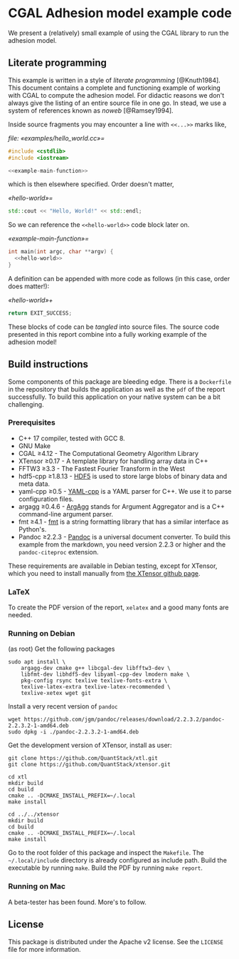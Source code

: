 # CGAL Adhesion model example code

We present a (relatively) small example of using the CGAL library to run the adhesion model.

## Literate programming

This example is written in a style of *literate programming* [@Knuth1984]. This document contains a complete and functioning example of working with CGAL to compute the adhesion model. For didactic reasons we don't always give the listing of an entire source file in one go. In stead, we use a system of references known as *noweb* [@Ramsey1994].

Inside source fragments you may encounter a line with `<<...>>` marks like,

*file: «examples/hello_world.cc»=*
``` {.cpp file=examples/hello_world.cc}
#include <cstdlib>
#include <iostream>

<<example-main-function>>
```

which is then elsewhere specified. Order doesn't matter,

*«hello-world»=*
``` {.cpp #hello-world}
std::cout << "Hello, World!" << std::endl;
```

So we can reference the `<<hello-world>>` code block later on.

*«example-main-function»=*
``` {.cpp #example-main-function}
int main(int argc, char **argv) {
  <<hello-world>>
}
```

A definition can be appended with more code as follows (in this case, order does matter!):

*«hello-world»+*
``` {.cpp #hello-world}
return EXIT_SUCCESS;
```

These blocks of code can be *tangled* into source files. The source code presented in this report combine into a fully working example of the adhesion model!

## Build instructions

Some components of this package are bleeding edge. There is a `Dockerfile` in the repository that builds the application as well as the `pdf` of the report successfully. To build this application on your native system can be a bit challenging.

### Prerequisites

- C++ 17 compiler, tested with GCC 8.
- GNU Make
- CGAL ≥4.12 - The Computational Geometry Algorithm Library
- XTensor ≥0.17 - A template library for handling array data in C++
- FFTW3 ≥3.3 - The Fastest Fourier Transform in the West
- hdf5-cpp ≥1.8.13 - [HDF5](https://support.hdfgroup.org/HDF5/doc/cpplus_RM/index.html) is used to store large blobs of binary data and meta data.
- yaml-cpp ≥0.5 - [YAML-cpp](https://github.com/jbeder/yaml-cpp) is a YAML parser for C++. We use it to parse configuration files.
- argagg ≥0.4.6 - [ArgAgg](https://github.com/vietjtnguyen/argagg) stands for Argument Aggregator and is a C++ command-line argument parser.
- fmt ≥4.1 - [fmt](http://fmtlib.net/latest/index.html) is a string formatting library that has a similar interface as Python's.
- Pandoc ≥2.2.3 - [Pandoc](http://pandoc.org/) is a universal document converter. To build this example from the markdown, you need version 2.2.3 or higher and the `pandoc-citeproc` extension.

These requirements are available in Debian testing, except for XTensor, which you need to install manually from [the XTensor github page](https://github.com/quantstack/xtensor).

### LaTeX

To create the PDF version of the report, `xelatex` and a good many fonts are needed.

### Running on Debian

(as root) Get the following packages

```shell
sudo apt install \
    argagg-dev cmake g++ libcgal-dev libfftw3-dev \
    libfmt-dev libhdf5-dev libyaml-cpp-dev lmodern make \
    pkg-config rsync texlive texlive-fonts-extra \
    texlive-latex-extra texlive-latex-recommended \
    texlive-xetex wget git
```

Install a very recent version of `pandoc`

```shell
wget https://github.com/jgm/pandoc/releases/download/2.2.3.2/pandoc-2.2.3.2-1-amd64.deb
sudo dpkg -i ./pandoc-2.2.3.2-1-amd64.deb
```

Get the development version of XTensor, install as user:

```shell
git clone https://github.com/QuantStack/xtl.git
git clone https://github.com/QuantStack/xtensor.git

cd xtl
mkdir build
cd build
cmake .. -DCMAKE_INSTALL_PREFIX=~/.local
make install

cd ../../xtensor
mkdir build
cd build
cmake .. -DCMAKE_INSTALL_PREFIX=~/.local
make install
```

Go to the root folder of this package and inspect the `Makefile`. The `~/.local/include` directory is already configured as include path. Build the executable by running `make`. Build the PDF by running `make report`.

### Running on Mac

A beta-tester has been found. More's to follow.

## License

This package is distributed under the Apache v2 license. See the `LICENSE` file for more information.